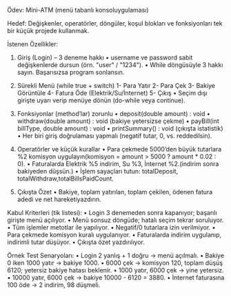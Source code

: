 Ödev: Mini-ATM (menü tabanlı konsoluygulaması)

Hedef:
Değişkenler, operatörler, döngüler, koşul blokları ve fonksiyonları tek bir küçük projede kullanmak.

İstenen Özellikler:
1. Giriş (Login) – 3 deneme hakkı
  • username ve password sabit değişkenlerde dursun (örn. "user" / "1234").
  • While döngüsüyle 3 hakkı sayın. Başarısızsa program sonlansın.

2. Sürekli Menü (while true + switch)
  1- Para Yatır
  2- Para Çek
  3- Bakiye Görüntüle
  4- Fatura Öde (Elektrik/Su/İnternet)
  5- Çıkış
  • Seçim dışı girişte uyarı verip menüye dönün (do-while veya continue).

3. Fonksiyonlar (method’lar) zorunlu
  • deposit(double amount) : void
  • withdraw(double amount) : void (bakiye yetersizse çekme)
  • payBill(int billType, double amount) : void
  • printSummary() : void (çıkışta istatistik)
  • Her biri giriş doğrulaması yapmalı (negatif tutar, 0, vs. reddedilsin).

4. Operatörler ve küçük kurallar
  • Para çekmede 5000’den büyük tutarlara %2 komisyon uygulayın(komisyon = amount > 5000 ? amount * 0.02 : 0).
  • Faturalarda Elektrik %5 indirim, Su %3, İnternet %2.(indirim sonra bakiyeden düşsün.)
  • İşlem sayaçları tutun: totalDeposit, totalWithdraw,totalBillsPaidCount.

5. Çıkışta Özet
   • Bakiye, toplam yatırılan, toplam çekilen, ödenen fatura adedi ve net hareketiyazdırın.

Kabul Kriterleri (tik listesi):
  • Login 3 denemeden sonra kapanıyor; başarılı girişte menü açılıyor.
  • Menü sonsuz döngüde; hatalı seçim tekrar soruluyor.
  • Tüm işlemler metotlar ile yapılıyor.
  • Negatif/0 tutarlara izin verilmiyor.
  • Para çekmede komisyon kuralı uygulanıyor.
  • Faturalarda indirim uygulanıp, indirimli tutar düşüyor.
  • Çıkışta özet yazdırılıyor.

Örnek Test Senaryoları:
  • Login 2 yanlış + 1 doğru → menü açılmalı.
  • Bakiye 0 iken 1000 yatır → bakiye 1000.
  • 6000 çek → komisyon 120, toplam düşüş 6120; yetersiz bakiye hatası beklenir.
  • 1000 yatır, 6000 çek → yine yetersiz.
  • 10000 yatır, 6000 çek → bakiye 10000 - 6120 = 3880.
  • İnternet faturasına 100 öde → 2 indirim, 98 düşmeli.
